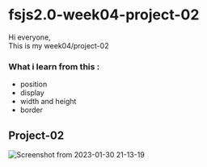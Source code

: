 # fsjs2.0-week04-project-02   
Hi everyone,  
This is my week04/project-02    

### What i learn from this :     
- position   
- display
- width and height  
- border 

## Project-02    
![Screenshot from 2023-01-30 21-13-19](https://user-images.githubusercontent.com/119164102/215526206-f2bee3ff-83d2-4dfe-805f-fa405855320d.png)
 
